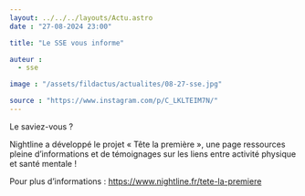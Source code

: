 ```yaml
---
layout: ../../../layouts/Actu.astro
date : "27-08-2024 23:00"

title: "Le SSE vous informe"

auteur :
  - sse

image : "/assets/fildactus/actualites/08-27-sse.jpg"

source : "https://www.instagram.com/p/C_LKLTEIM7N/"
---
```


Le saviez-vous ?

Nightline a développé le projet « Tête la première », une page ressources pleine d’informations et de témoignages sur les liens entre activité physique et santé mentale !

Pour plus d’informations : https://www.nightline.fr/tete-la-premiere